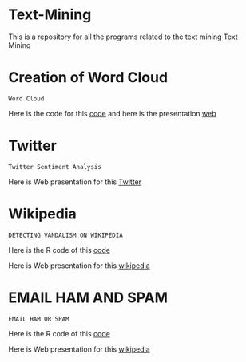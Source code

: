 # Text-Mining
This is a repository for all the programs related to the text mining
Text Mining 
# Creation of Word Cloud #
~~~
Word Cloud
~~~
Here is the code for this <a href="https://github.com/anilcs13m/Text-Mining/blob/master/word_cloud/TextMining.R/" target="_blank">code</a>
and here is the presentation <a href="https://rpubs.com/anilcs13m/126406" target="_blank">web</a>

# Twitter #

~~~
Twitter Sentiment Analysis
~~~
Here is Web presentation for this <a href="https://rpubs.com/anilcs13m/126346" target="_blank">Twitter</a>

# Wikipedia #
~~~
DETECTING VANDALISM ON WIKIPEDIA
~~~
Here is the R code of this <a href="https://github.com/anilcs13m/Text-Mining/blob/master/Wikipeadia/vandalism_wiki.R/" target="_blank">code</a>

Here is Web presentation for this <a href="http://rpubs.com/anilcs13m/127279" target="_blank">wikipedia</a>

# EMAIL HAM AND SPAM #
~~~
EMAIL HAM OR SPAM
~~~
Here is the R code of this <a href="https://github.com/anilcs13m/Text-Mining/blob/master/Email_Spam_Ham/spam_ham.R/" target="_blank">code</a>

Here is Web presentation for this <a href="https://rpubs.com/anilcs13m/126170" target="_blank">wikipedia</a>

